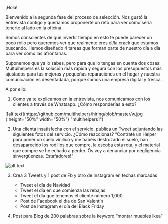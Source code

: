 ¡Hola!

Bienvenido a la segunda fase del proceso de selección. Nos gustó la entrevista contigo y queríamos proponerte un reto para ver cómo sería tenerte al lado en la oficina.

Somos conscientes de que invertir tiempo en esto te puede parecer un poco rollo pero queremos ver que realmente eres el/la crack que estamos buscando. Hemos diseñado 4 tareas que forman parte de nuestro día a día para ver cómo las afrontarías.

Suponemos que ya lo sabes, pero para que lo tengas en cuenta dos cosas: Multuihelpers es la solución más rápida y segura con los presupuestos más ajustados para tus mejoras y pequeñas reparaciones en el hogar y nuestra comunicación es desenfadada, porque somos una empresa digital y fresca.

A por ello:

1. Como ya te explicamos en la entrevista, nos comunicamos con los clientes a través de Whatsapp. ¿Cómo responderías a esto?

![alt text](https://github.com/multihelpers/hiring/blob/master/w.jpg {:height="50%" width="50%"} "multihelpers1")

2. Una clienta insatisfecha con el servicio, publica un Tweet adjuntando las siguientes fotos del servicio. ¿Cómo reaccionas?
“Contraté un Helper para poner un suelo vinílico y me habéis destrozado el suelo, han desaparecido los rodillos que compre, la escoba esta rota, y el material que compre se he echado a perder. Os voy a denunciar por negligencia sinvergüenzas. Estafadores!”

![alt text](https://github.com/multihelpers/hiring/blob/master/l.png "multihelpers2")


3. Crea 3 Tweets y 1 post de Fb y otro de Instagram en fechas marcadas
    - Tweet el día de Navidad
    - Tweet el día en que comienza las rebajas
    - Tweet el día que tenemos el cliente número 1,000
    - Post de Facebook el día de San Valentín
    - Post de Instagram el día del Black Friday

4. Post para Blog de 200 palabras sobre la keyword “montar muebles ikea”
